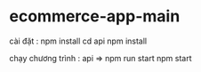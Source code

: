 # ecommerce-app-main
cài đặt :
npm install 
cd api 
npm install

chạy chương trình :
api => npm run start
npm start
